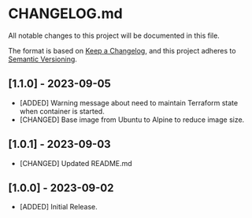 # CHANGELOG.md

All notable changes to this project will be documented in this file.

The format is based on [Keep a Changelog](https://keepachangelog.com/en/1.0.0/),
and this project adheres to [Semantic Versioning](https://semver.org/spec/v2.0.0.html).

## [1.1.0] - 2023-09-05

- [ADDED] Warning message about need to maintain Terraform state when container is started.
- [CHANGED] Base image from Ubuntu to Alpine to reduce image size.

## [1.0.1] - 2023-09-03

- [CHANGED] Updated README.md

## [1.0.0] - 2023-09-02

- [ADDED] Initial Release.
